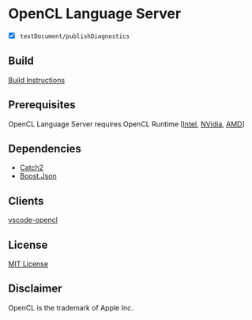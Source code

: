 # OpenCL Language Server

- [x] `textDocument/publishDiagnostics`

## Build

[Build Instructions](_dev/build.md)

## Prerequisites

OpenCL Language Server requires OpenCL Runtime [[Intel](https://software.intel.com/en-us/articles/opencl-drivers), [NVidia](http://www.nvidia.com/Download/index.aspx), [AMD](http://support.amd.com/en-us/download)]

## Dependencies

* [Catch2](https://github.com/catchorg/Catch2.git)
* [Boost.Json](https://github.com/boostorg/json.git)

## Clients

[vscode-opencl](https://github.com/Galarius/vscode-opencl)

## License

[MIT License](https://raw.githubusercontent.com/Galarius/opencl-language-server/main/LICENSE.txt)

## Disclaimer

OpenCL is the trademark of Apple Inc.
